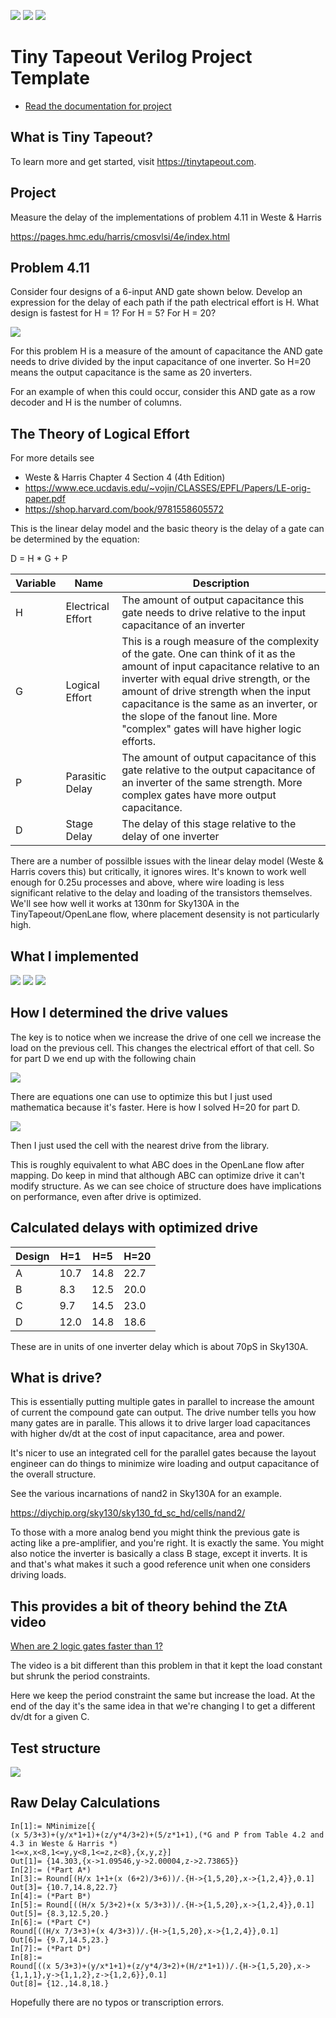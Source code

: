 ![](../../workflows/gds/badge.svg) ![](../../workflows/docs/badge.svg) ![](../../workflows/test/badge.svg)

# Tiny Tapeout Verilog Project Template

- [Read the documentation for project](docs/info.md)

## What is Tiny Tapeout?

To learn more and get started, visit https://tinytapeout.com.

## Project

Measure the delay of the implementations of problem 4.11 in Weste & Harris

https://pages.hmc.edu/harris/cmosvlsi/4e/index.html


## Problem 4.11

Consider four designs of a 6-input AND gate shown below. Develop an expression for the delay of each path if the path electrical effort is H.  What design is fastest for H = 1? For H = 5? For H = 20? 

![](../images/and-gate-designs.png)

For this problem H is a measure of the amount of capacitance the AND gate
needs to drive divided by the input capacitance of one inverter.  So H=20 means the output capacitance is the same as 20 inverters.

For an example of when this could occur, consider this AND gate as a row decoder and H is the number of columns. 

## The Theory of Logical Effort

For more details see

* Weste & Harris Chapter 4 Section 4 (4th Edition)
* https://www.ece.ucdavis.edu/~vojin/CLASSES/EPFL/Papers/LE-orig-paper.pdf
* https://shop.harvard.com/book/9781558605572

This is the linear delay model and the basic theory is the delay of a gate can be determined by the equation:

D = H * G + P

| Variable | Name | Description |
| -------- | ------- | ------- |
| H | Electrical Effort | The amount of output capacitance this gate needs to drive relative to the input capacitance of an inverter |
| G | Logical Effort | This is a rough measure of the complexity of the gate.  One can think of it as the amount of input capacitance relative to an inverter with equal drive strength, or the amount of drive strength when the input capacitance is the same as an inverter, or the slope of the fanout line.  More "complex" gates will have higher logic efforts.  |
| P | Parasitic Delay | The amount of output capacitance of this gate relative to the output capacitance of an inverter of the same strength.  More complex gates have more output capacitance. |
| D | Stage Delay | The delay of this stage relative to the delay of one inverter |

There are a number of possilble issues with the linear delay model (Weste & Harris covers this) but critically, it ignores wires.  It's known to work well enough for 0.25u processes and above, where wire loading is less significant relative to the delay and loading of the transistors themselves.  We'll see how well it works at 130nm for Sky130A in the TinyTapeout/OpenLane flow, where placement desensity is not particularly high. 


## What I implemented

![](../images/and-gate-designs-h1.png)
![](../images/and-gate-designs-h5.png)
![](../images/and-gate-designs-h20.png)

## How I determined the drive values

The key is to notice when we increase the drive of one cell we increase the load on the previous cell.  This changes the electrical effort of that cell.  So for part D we end up with the following chain

![](../images/and-gate-designs-dx.png)

There are equations one can use to optimize this but I just used mathematica because it's faster.   Here is how I solved H=20 for part D.

![](../images/SolveForDrive.png)

Then I just used the cell with the nearest drive from the library.   

This is roughly equivalent to what ABC does in the OpenLane flow after mapping.   Do keep in mind that although ABC can optimize drive it can't modify structure. As we can see choice of structure does have implications on performance, even after drive is optimized. 

## Calculated delays with optimized drive

| Design | H=1 | H=5 | H=20 |
| -------- | ------- | ------- | ------- |
| A | 10.7 |  14.8 |  22.7 |
| B | 8.3 | 12.5 | 20.0 |
| C |  9.7 | 14.5 | 23.0 |
| D | 12.0 |  14.8 |  18.6 |

These are in units of one inverter delay which is about 70pS in Sky130A. 

## What is drive?

This is essentially putting multiple gates in parallel to increase the amount of current the compound gate can output. The drive number tells you how many gates are in paralle. This allows it to drive larger load capacitances with higher dv/dt at the cost of input capacitance, area and power. 

It's nicer to use an integrated cell for the parallel gates because the layout engineer can do things to minimize wire loading and output capacitance of the overall structure. 

See the various incarnations of nand2 in Sky130A for an example. 

https://diychip.org/sky130/sky130_fd_sc_hd/cells/nand2/

To those with a more analog bend you might think the previous gate is acting like a pre-amplifier, and you're right.  It is exactly the same.  You might also notice the inverter is basically a class B stage, except it inverts.  It is and that's what makes it such a good reference unit when one considers driving loads. 

## This provides a bit of theory behind the ZtA video

[When are 2 logic gates faster than 1?](https://www.youtube.com/watch?v=ajwZVAVo3yk)

The video is a bit different than this problem in that it kept the load constant but shrunk the period constraints.  

Here we keep the period constraint the same but increase the load.  At the end of the day it's the same idea in that we're changing I to get a different dv/dt for a given C. 

## Test structure 

![](../images/Arch.png)

## Raw Delay Calculations
```
In[1]:= NMinimize[{
(x 5/3+3)+(y/x*1+1)+(z/y*4/3+2)+(5/z*1+1),(*G and P from Table 4.2 and 4.3 in Weste & Harris *)
1<=x,x<8,1<=y,y<8,1<=z,z<8},{x,y,z}]
Out[1]= {14.303,{x->1.09546,y->2.00004,z->2.73865}}
In[2]:= (*Part A*)
In[3]:= Round[(H/x 1+1+(x (6+2)/3+6))/.{H->{1,5,20},x->{1,2,4}},0.1]
Out[3]= {10.7,14.8,22.7}
In[4]:= (*Part B*)
In[5]:= Round[((H/x 5/3+2)+(x 5/3+3))/.{H->{1,5,20},x->{1,2,4}},0.1]
Out[5]= {8.3,12.5,20.}
In[6]:= (*Part C*)
Round[((H/x 7/3+3)+(x 4/3+3))/.{H->{1,5,20},x->{1,2,4}},0.1]
Out[6]= {9.7,14.5,23.}
In[7]:= (*Part D*)
In[8]:= 
Round[((x 5/3+3)+(y/x*1+1)+(z/y*4/3+2)+(H/z*1+1))/.{H->{1,5,20},x->{1,1,1},y->{1,1,2},z->{1,2,6}},0.1]
Out[8]= {12.,14.8,18.}
```
Hopefully there are no typos or transcription errors.
